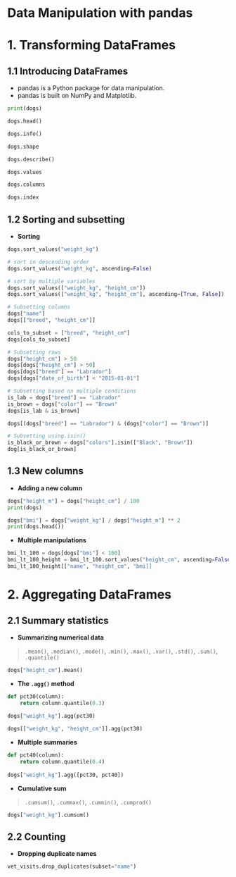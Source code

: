 Data Manipulation with pandas
=============================

# 1. Transforming DataFrames

## 1.1 Introducing DataFrames

* pandas is a Python package for data manipulation.
* pandas is built on NumPy and Matplotlib.

```python
print(dogs)

dogs.head()

dogs.info()

dogs.shape

dogs.describe()

dogs.values

dogs.columns

dogs.index
```

## 1.2 Sorting and subsetting

* **Sorting**

```python
dogs.sort_values("weight_kg")

# sort in descending order
dogs.sort_values("weight_kg", ascending=False)

# sort by multiple variables
dogs.sort_values(["weight_kg", "height_cm"])
dogs.sort_values(["weight_kg", "height_cm"], ascending=[True, False])

# Subsetting columns
dogs["name"]
dogs[["breed", "height_cm"]]

cols_to_subset = ["breed", "height_cm"]
dogs[cols_to_subset]

# Subsetting rows
dogs["height_cm"] > 50
dogs[dogs["height_cm"] > 50]
dogs[dogs["breed"] == "Labrador"]
dogs[dogs["date_of_birth"] < "2015-01-01"]

# Subsetting based on multiple conditions
is_lab = dogs["breed"] == "Labrador"
is_brown = dogs["color"] == "Brown"
dogs[is_lab & is_brown]

dogs[(dogs["breed"] == "Labrador") & (dogs["color"] == "Brown")]

# Subsetting using.isin()
is_black_or_brown = dogs["colors"].isin(["Black", "Brown"])
dog[is_black_or_brown]
```

## 1.3 New columns

* **Adding a new column**

```python
dogs["height_m"] = dogs["height_cm"] / 100
print(dogs)

dogs["bmi"] = dogs["weight_kg"] / dogs["height_m"] ** 2
print(dogs.head())
```

* **Multiple manipulations**

```python
bmi_lt_100 = dogs[dogs["bmi"] < 100]
bmi_lt_100_height = bmi_lt_100.sort_values("height_cm", ascending=False)
bmi_lt_100_height[["name", "height_cm", "bmi]]
```

# 2. Aggregating DataFrames

## 2.1 Summary statistics

* **Summarizing numerical data**

> `.mean()`, `.median()`, `.mode()`, `.min()`, `.max()`, `.var()`, `.std()`, `.sum()`, `.quantile()`

```python
dogs["height_cm"].mean()
```

* **The `.agg()` method**

```python
def pct30(column):
	return column.quantile(0.3)
	
dogs["weight_kg"].agg(pct30)

dogs[["weight_kg", "height_cm"]].agg(pct30)
```

* **Multiple summaries**

```python
def pct40(column):
	return column.quantile(0.4)
	
dogs["weight_kg"].agg([pct30, pct40])
```

* **Cumulative sum**

> `.cumsum()`, `.cummax()`, `.cummin()`, `.cumprod()`

```python
dogs["weight_kg"].cumsum()
```

## 2.2 Counting

* **Dropping duplicate names**

```python
vet_visits.drop_duplicates(subset="name")
```








































